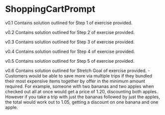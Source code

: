 # ShoppingCartPrompt

v0.1 Contains solution outlined for Step 1 of exercise provided. 

v0.2 Contains solution outlined for Step 2 of exercise provided.

v0.3 Contains solution outlined for Step 3 of exercise provided.

v0.4 Contains solution outlined for Step 4 of exercise provided.

v0.5 Contains solution outlined for Step 5 of exercise provided.

v0.6 Contains solution outlined for Stretch Goal of exercise provided.
	- Customers would be able to save more via multiple trips if they bundled their most expensive items together by offer in the minimum amount required. For example, someone with two bananas and two apples when checked out all at once would get a price of 1.20, discounting both apples. However if you take a trip with just the bananas followed by just the apples, the total would work out to 1.05, getting a discount on one banana and one apple.